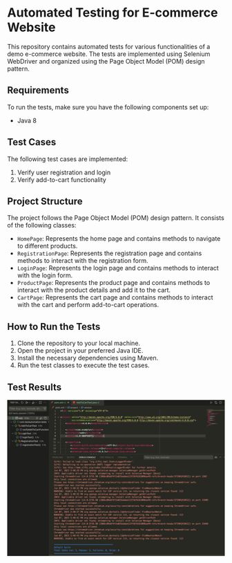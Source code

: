 # Automated Testing for E-commerce Website

This repository contains automated tests for various functionalities of a demo e-commerce website. The tests are implemented using Selenium WebDriver and organized using the Page Object Model (POM) design pattern.

## Requirements

To run the tests, make sure you have the following components set up:

- Java 8

## Test Cases

The following test cases are implemented:

1. Verify user registration and login
2. Verify add-to-cart functionality

## Project Structure

The project follows the Page Object Model (POM) design pattern. It consists of the following classes:

- `HomePage`: Represents the home page and contains methods to navigate to different products.
- `RegistrationPage`: Represents the registration page and contains methods to interact with the registration form.
- `LoginPage`: Represents the login page and contains methods to interact with the login form.
- `ProductPage`: Represents the product page and contains methods to interact with the product details and add it to the cart.
- `CartPage`: Represents the cart page and contains methods to interact with the cart and perform add-to-cart operations.

## How to Run the Tests

1. Clone the repository to your local machine.
2. Open the project in your preferred Java IDE.
3. Install the necessary dependencies using Maven.
4. Run the test classes to execute the test cases.

## Test Results
![vscode tests results](https://github.com/alexkorslg/WEB-Test-Task/blob/main/screenshot.jpg?raw=true)


